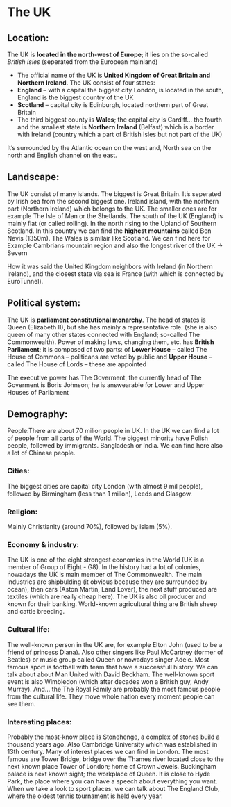 # The UK
##	Location:
The UK is **located in the north-west of Europe**; it lies on the so-called _British Isles_ (seperated from the European mainland)

-	The official name of the UK is **United Kingdom of Great Britain and Northern Ireland**. The UK consist of four states:
-	**England** – with a capital the biggest city London, is located in the south, England is the biggest country of the UK
-	**Scotland** – capital city is Edinburgh, located northern part of Great Britain
-	The third biggest county is **Wales**; the capital city is Cardiff… the fourth and the smallest state is **Northern Ireland** (Belfast) which is a border with Ireland (country which a part of British Isles but not part of the UK)

It’s surrounded by the Atlantic ocean on the west and, North sea on the north and English channel on the east.

## Landscape:

The UK consist of many islands. The biggest is Great Britain. It’s seperated by Irish sea from the second biggest one. Ireland island, with the northern part (Northern Ireland) which belongs to the UK. The smaller ones are for example The Isle of Man or the Shetlands. 
The south of the UK (England) is mainly flat (or called rolling). In the north rising to the Upland of Southern Scotland. In this country we can find the **highest mountains** called Ben Nevis (1350m). 
The Wales is similair like Scotland. We can find here for Example Cambrians mountain region and also the longest river of the UK → Severn

How it was said the United Kingdom neighbors with Ireland (in Northern Ireland), and the closest state via sea is France (with which is connected by EuroTunnel).

##	Political system:

The UK is **parliament constitutional monarchy**. The head of states is Queen (Elizabeth II), but she has mainly a representative role. (she is also queen of many other states connected with England; so-called The Commonwealth).
Power of making laws, changing them, etc. has **British Parliament**; it is composed of two parts:
of **Lower House** – called The House of Commons – politicans are voted by public
and **Upper House** – called The House of Lords – these are appointed

The executive power has The Goverment, the currently head of The Goverment is Boris Johnson; he is answearable for Lower and Upper Houses of Parliament

##	Demography:
People:There are about 70 milion people in UK. In the UK we can find a lot of people from all parts of the World. 
The biggest minority have Polish people, followed by immigrants. Bangladesh or India. We can find here also a lot of Chinese people.

###	Cities:
The biggest cities are capital city London (with almost 9 mil people), followed by Birmingham (less than 1 millon), Leeds and Glasgow.
	
### Religion:
Mainly Christianity (around 70%), followed by islam (5%).


###	Economy & industry:
The UK is one of the eight strongest economies in the World (UK is a member of Group of Eight - G8). In the history had a lot of colonies, nowadays the UK is main member of The Commonwealth. 
The main industries are shipbulding (it obvious because they are surrounded by ocean), then cars (Aston Martin, Land Lover), the next stuff produced are textiles (which are really cheap here). The UK is also oil producer and known for their banking.
World-known agricultural thing are British sheep and cattle breeding.


### Cultural life: 
The well-known person in the UK are, for example Elton John (used to be a friend of princess Diana). Also other singers like Paul McCartney (former of Beatles) or music group called Queen or nowadays singer Adele. 
Most famous sport is football with team that have a successfull history. We can talk about about Man United with David Beckham. The well-known sport event is also Wimbledon (which after decades won a British guy, Andy Murray).
And… the The Royal Family are probably the most famous people from the cultural life. They move whole nation every moment people can see them.

### Interesting places:
Probably the most-know place is Stonehenge, a complex of stones build a thousand years ago.
Also Cambridge University which was established in 13th century. 
Many of interest places we can find in London. The most famous are Tower Bridge, bridge over the Thames river located close to the next known place Tower of London; home of Crown Jewels. 
Buckingham palace is next known sight; the workplace of Queen. It is close to Hyde Park, the place where you can have a speech about everything you want.
When we take a look to sport places, we can talk about The England Club, where the oldest tennis tournament is held every year.
